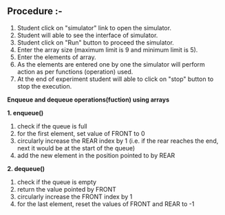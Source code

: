 ## Procedure :-
1. Student click on "simulator" link to open the simulator.<br>
2. Student will able to see the interface of simulator.<br>
3. Student click on "Run" button to proceed the simulator.<br>
4. Enter the array size (maximum limit is 9 and minimum limit is 5).<br>
5. Enter the elements of array.<br>
6. As the elements are entered one by one the simulator will perform action as per functions (operation) used.<br>
7. At the end of experiment student will able to click on "stop" button to stop the execution.<br>

<b>Enqueue and dequeue operations(fuction) using arrays</b><br>

**1. enqueue()** <br>
1. check if the queue is full
2. for the first element, set value of FRONT to 0
3. circularly increase the REAR index by 1 (i.e. if the rear reaches the end, next it would be at the start of the queue)
4. add the new element in the position pointed to by REAR

**2. dequeue()**<br>
1. check if the queue is empty
2. return the value pointed by FRONT
3. circularly increase the FRONT index by 1
4. for the last element, reset the values of FRONT and REAR to -1

